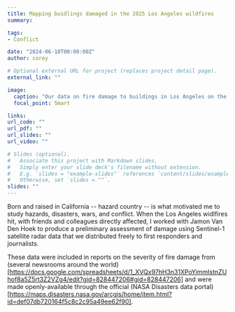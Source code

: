 ```yaml
---
title: Mapping buidlings damaged in the 2025 Los Angeles wildfires
summary:

tags:
- Conflict

date: "2024-06-18T00:00:00Z"
author: corey

# Optional external URL for project (replaces project detail page).
external_link: ""

image:
  caption: "Our data on fire damage to buildings in Los Angeles on the front page of the January 14th, 2025 New York Times."
  focal_point: Smart

links:
url_code: ""
url_pdf: ""
url_slides: ""
url_video: ""

# Slides (optional).
#   Associate this project with Markdown slides.
#   Simply enter your slide deck's filename without extension.
#   E.g. `slides = "example-slides"` references `content/slides/example-slides.md`.
#   Otherwise, set `slides = ""`.
slides: ""
---
```


Born and raised in California --  hazard country -- is what motivated me to study hazards, disasters, wars, and conflict. When the Los Angeles widlfires hit, with friends and colleagues directly affected, I worked with Jamon Van Den Hoek to produce a preliminary assessment of damage using Sentinel-1 satellite radar data that we distributed freely to first responders and journalists.

These data were included in reports on the severity of fire damage from (several newsrooms around the world)[https://docs.google.com/spreadsheets/d/1_XVQx97hH3n31XPoYimmIstnZUhof8a5Z5rt3Z2VZg4/edit?gid=828447206#gid=828447206] and were made openly-available through the official (NASA Disasters data portal)[https://maps.disasters.nasa.gov/arcgis/home/item.html?id=def07db720164f5c8c2c95a49ee62f90].